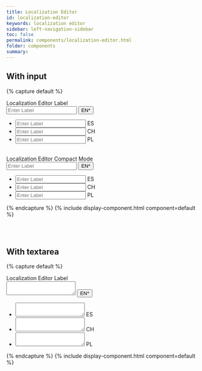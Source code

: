 ```yaml
---
title: Localization Editor
id: localization-editor
keywords: localization editor
sidebar: left-navigation-sidebar
toc: false
permalink: components/localization-editor.html
folder: components
summary:
---
```


## With input

{% capture default %}
<div class="fd-localization-editor">
   <div class="fd-popover">
      <div class="fd-popover__control">
         <label class="fd-form-label" for="vTshu851">
         Localization Editor Label
         </label>
         <div class="fd-input-group">
            <input type="text" class="fd-input fd-input-group__input" id="" aria-controls="NJvVh542c" aria-expanded="false"
            aria-haspopup="true" placeholder="Enter Label">
            <span class="fd-input-group__addon fd-input-group__addon--button">
            <button class="fd-input-group__button fd-button--light"
            aria-controls="NJvVh542c" aria-expanded="false" aria-haspopup="true">EN*</button>
            </span>
         </div>
      </div>
      <div class="fd-popover__body fd-popover__body--no-arrow"  aria-hidden="true" id="NJvVh542c">
         <nav class="fd-menu">
            <ul class="fd-menu__list">
               <li class="fd-localization-editor__language">
                  <div class="fd-input-group">
                     <input type="text" class="fd-input fd-input-group__input" id="" placeholder="Enter Label">
                     <span class="fd-input-group__addon">
                     ES
                     </span>
                  </div>
               </li>
               <li class="fd-localization-editor__language">
                  <div class="fd-input-group">
                     <input type="text" class="fd-input fd-input-group__input"  id="" placeholder="Enter Label">
                     <span class="fd-input-group__addon">
                     CH
                     </span>
                  </div>
               </li>
               <li class="fd-localization-editor__language">
                  <div class="fd-input-group">
                     <input type="text" class="fd-input fd-input-group__input" id="" placeholder="Enter Label">
                     <span class="fd-input-group__addon">
                     PL
                     </span>
                  </div>
               </li>
            </ul>
         </nav>
      </div>
   </div>
</div>

<br>

<div class="fd-localization-editor">
   <div class="fd-popover">
      <div class="fd-popover__control">
         <label class="fd-form-label" for="vTshu851">
         Localization Editor Compact Mode
         </label>
         <div class="fd-input-group">
            <input type="text" class="fd-input fd-input--compact fd-input-group__input" id="" aria-controls="test22" aria-expanded="false"
            aria-haspopup="true" placeholder="Enter Label">
            <span class="fd-input-group__addon fd-input-group__addon--button">
            <button class="fd-input-group__button fd-button--light fd-button--compact"
            aria-controls="test22" aria-expanded="false" aria-haspopup="true">EN*</button>
            </span>
         </div>
      </div>
      <div class="fd-popover__body fd-popover__body--no-arrow"  aria-hidden="true" id="test22">
         <nav class="fd-menu">
            <ul class="fd-menu__list">
               <li class="fd-localization-editor__language">
                  <div class="fd-input-group">
                     <input type="text" class="fd-input fd-input--compact fd-input-group__input" id="" placeholder="Enter Label">
                     <span class="fd-input-group__addon">
                     ES
                     </span>
                  </div>
               </li>
               <li class="fd-localization-editor__language">
                  <div class="fd-input-group">
                     <input type="text" class="fd-input fd-input--compact fd-input-group__input" id="" placeholder="Enter Label">
                     <span class="fd-input-group__addon ">
                     CH
                     </span>
                  </div>
               </li>
               <li class="fd-localization-editor__language">
                  <div class="fd-input-group">
                     <input type="text" class="fd-input fd-input--compact fd-input-group__input" id="" placeholder="Enter Label">
                     <span class="fd-input-group__addon">
                     PL
                     </span>
                  </div>
               </li>
            </ul>
         </nav>
      </div>
   </div>
</div>
{% endcapture %}
{% include display-component.html component=default %}

<br><br>

## With textarea

{% capture default %}
<div class="fd-localization-editor">
   <div class="fd-popover">
      <div class="fd-popover__control">
         <label class="fd-form-label" for="vTshu851">
         Localization Editor Label
         </label>
         <div class="fd-input-group ">
            <textarea class="fd-textarea fd-input-group__input" id="" aria-controls="NJvVh542" aria-expanded="false"
            aria-haspopup="true"></textarea>
            <span class="fd-input-group__addon  fd-input-group__addon--textarea fd-input-group__addon--button">
            <button class="fd-input-group__button fd-button--light"
            aria-controls="NJvVh542" aria-expanded="false" aria-haspopup="true">EN*</button>
            </span>
         </div>
      </div>
      <div class="fd-popover__body fd-popover__body--no-arrow"  aria-hidden="true" id="NJvVh542">
         <nav class="fd-menu">
            <ul class="fd-menu__list">
               <li class="fd-localization-editor__language">
                  <div class="fd-input-group ">
                     <textarea class="fd-textarea fd-input-group__input" id=""></textarea>
                     <span class="fd-input-group__addon  fd-input-group__addon--textarea">
                     ES
                     </span>
                  </div>
               </li>
               <li class="fd-localization-editor__language">
                  <div class="fd-input-group ">
                     <textarea class="fd-textarea fd-input-group__input" id=""></textarea>
                     <span class="fd-input-group__addon  fd-input-group__addon--textarea">
                     CH
                     </span>
                  </div>
               </li>
               <li class="fd-localization-editor__language">
                  <div class="fd-input-group ">
                     <textarea class="fd-textarea fd-input-group__input" id=""></textarea>
                     <span class="fd-input-group__addon  fd-input-group__addon--textarea">
                     PL
                     </span>
                  </div>
               </li>
            </ul>
         </nav>
      </div>
   </div>
</div>
{% endcapture %}
{% include display-component.html component=default %}
